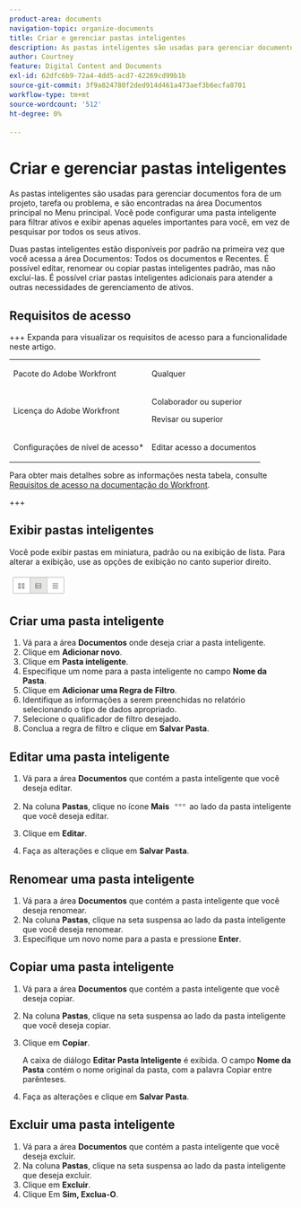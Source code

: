 ```yaml
---
product-area: documents
navigation-topic: organize-documents
title: Criar e gerenciar pastas inteligentes
description: As pastas inteligentes são usadas para gerenciar documentos fora de um projeto, tarefa ou problema, e são encontradas na área Documentos principal no Menu principal. Você pode configurar uma pasta inteligente para filtrar ativos e exibir apenas aqueles importantes para você, em vez de pesquisar por todos os seus ativos.
author: Courtney
feature: Digital Content and Documents
exl-id: 62dfc6b9-72a4-4dd5-acd7-42269cd99b1b
source-git-commit: 3f9a824780f2ded914d461a473aef3b6ecfa8701
workflow-type: tm+mt
source-wordcount: '512'
ht-degree: 0%

---
```


# Criar e gerenciar pastas inteligentes

As pastas inteligentes são usadas para gerenciar documentos fora de um projeto, tarefa ou problema, e são encontradas na área Documentos principal no Menu principal. Você pode configurar uma pasta inteligente para filtrar ativos e exibir apenas aqueles importantes para você, em vez de pesquisar por todos os seus ativos.

Duas pastas inteligentes estão disponíveis por padrão na primeira vez que você acessa a área Documentos: Todos os documentos e Recentes. É possível editar, renomear ou copiar pastas inteligentes padrão, mas não excluí-las. É possível criar pastas inteligentes adicionais para atender a outras necessidades de gerenciamento de ativos.

## Requisitos de acesso

+++ Expanda para visualizar os requisitos de acesso para a funcionalidade neste artigo.

<table style="table-layout:auto"> 
 <col> 
 <col> 
 <tbody> 
  <tr> 
   <td role="rowheader">Pacote do Adobe Workfront</td> 
   <td> <p>Qualquer</p> </td> 
  </tr> 
  <tr> 
   <td role="rowheader">Licença do Adobe Workfront</td> 
   <td> 
   <p>Colaborador ou superior</p>
   <p>Revisar ou superior</p> </td> 
  </tr> 
  <tr> 
   <td role="rowheader">Configurações de nível de acesso*</td> 
   <td> <p>Editar acesso a documentos</p> </td> 
  </tr> 
 </tbody> 
</table>

Para obter mais detalhes sobre as informações nesta tabela, consulte [Requisitos de acesso na documentação do Workfront](/help/quicksilver/administration-and-setup/add-users/access-levels-and-object-permissions/access-level-requirements-in-documentation.md).

+++

## Exibir pastas inteligentes 

Você pode exibir pastas em miniatura, padrão ou na exibição de lista. Para alterar a exibição, use as opções de exibição no canto superior direito.

![Editar pasta inteligente](assets/screenshot-2016-07-07-12.46.54.png)

## Criar uma pasta inteligente 

1. Vá para a área **Documentos** onde deseja criar a pasta inteligente.
1. Clique em **Adicionar novo**.
1. Clique em **Pasta inteligente**.
1. Especifique um nome para a pasta inteligente no campo **Nome da Pasta**.
1. Clique em **Adicionar uma Regra de Filtro**.
1. Identifique as informações a serem preenchidas no relatório selecionando o tipo de dados apropriado.
1. Selecione o qualificador de filtro desejado. 
1. Conclua a regra de filtro e clique em **Salvar Pasta**.

## Editar uma pasta inteligente 

1. Vá para a área **Documentos** que contém a pasta inteligente que você deseja editar.
1. Na coluna **Pastas**, clique no ícone **Mais** ![Mais menu](assets/more-icon.png) ao lado da pasta inteligente que você deseja editar.
1. Clique em **Editar**.

1. Faça as alterações e clique em **Salvar Pasta**.

## Renomear uma pasta inteligente 

1. Vá para a área **Documentos** que contém a pasta inteligente que você deseja renomear.
1. Na coluna **Pastas**, clique na seta suspensa ao lado da pasta inteligente que você deseja renomear.
1. Especifique um novo nome para a pasta e pressione **Enter**.

## Copiar uma pasta inteligente

1. Vá para a área **Documentos** que contém a pasta inteligente que você deseja copiar.
1. Na coluna **Pastas**, clique na seta suspensa ao lado da pasta inteligente que você deseja copiar.
1. Clique em **Copiar**.

   A caixa de diálogo **Editar Pasta Inteligente** é exibida. O campo **Nome da Pasta** contém o nome original da pasta, com a palavra Copiar entre parênteses.

1. Faça as alterações e clique em **Salvar Pasta**.

## Excluir uma pasta inteligente

1. Vá para a área **Documentos** que contém a pasta inteligente que você deseja excluir.
1. Na coluna **Pastas**, clique na seta suspensa ao lado da pasta inteligente que deseja excluir.
1. Clique em **Excluir**.
1. Clique Em **Sim, Exclua-O**.
